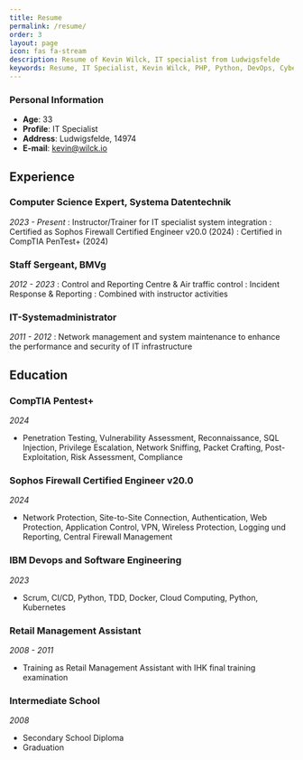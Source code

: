 ```yaml
---
title: Resume
permalink: /resume/
order: 3
layout: page
icon: fas fa-stream
description: Resume of Kevin Wilck, IT specialist from Ludwigsfelde
keywords: Resume, IT Specialist, Kevin Wilck, PHP, Python, DevOps, Cybersecurity, Threat Intelligence, SoC, Server Administration, Patchmanagement
---
```



### Personal Information
- **Age**: 33
- **Profile**: IT Specialist
- **Address**: Ludwigsfelde, 14974
- **E-mail**: kevin@wilck.io



## Experience

### Computer Science Expert, Systema Datentechnik
*2023 - Present*
: Instructor/Trainer for IT specialist system integration
: Certified as Sophos Firewall Certified Engineer v20.0 (2024)
: Certified in CompTIA PenTest+ (2024)

### Staff Sergeant, BMVg
*2012 - 2023*
: Control and Reporting Centre & Air traffic control 
: Incident Response & Reporting
: Combined with instructor activities

### IT-Systemadministrator
*2011 - 2012*
: Network management and system maintenance to enhance the performance and security of IT infrastructure





## Education

### CompTIA Pentest+ 
*2024*
- Penetration Testing, Vulnerability Assessment, Reconnaissance, SQL Injection, Privilege Escalation, Network Sniffing, Packet Crafting, Post-Exploitation, Risk Assessment, Compliance

### Sophos Firewall Certified Engineer v20.0 
*2024*
- Network Protection, Site-to-Site Connection, Authentication, Web Protection, Application Control, VPN, Wireless Protection, Logging und Reporting, Central Firewall Management

### IBM Devops and Software Engineering
*2023*
- Scrum, CI/CD, Python, TDD, Docker, Cloud Computing, Python, Kubernetes

### Retail Management Assistant
*2008 - 2011*
- Training as Retail Management Assistant with IHK final training examination

### Intermediate School
*2008*
- Secondary School Diploma
- Graduation












